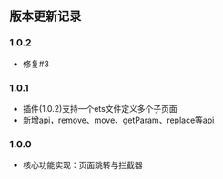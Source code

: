 
## 版本更新记录

### 1.0.2

- 修复#3

### 1.0.1

- 插件(1.0.2)支持一个ets文件定义多个子页面
- 新增api，remove、move、getParam、replace等api

### 1.0.0

- 核心功能实现：页面跳转与拦截器



